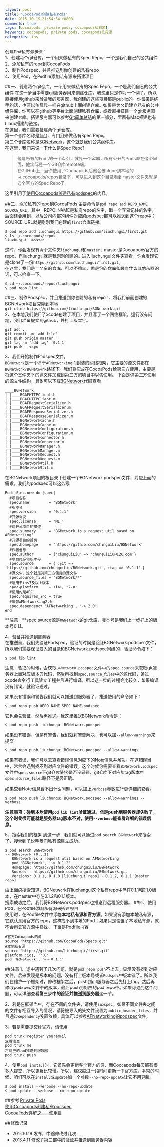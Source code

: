 ```yaml
---
layout: post
title: "CocoaPods创建私有Pods"
date: 2015-10-19 21:54:54 +0800
comments: true
tags: [cocoapods, private pods, cocoapods私有源]
keywords: cocoapods, private pods, cocoapods私有源
categories: ios
---
```

创建Pod私有源步骤：    
1、创建两个git仓库，一个用来做私有的Spec Repo，一个是我们自己的公共组件    
2、添加私有的repo到CocoaPods    
3、制作Podspec，并且推送到你创建的私有repo     
4、使用Pod，在Podfile添加私有源来搭建项目    
<!-- more --> 

##一、创建两个git仓库，一个用来做私有的Spec Repo，一个是我们自己的公共组件
在这一步当中需要git服务器用来创建仓库，我这里只是作为一个例子，所以直接使用github来当做我的服务器，我创建的这些项目都是public的。你如果是练手的话，也可以仿照我一样在github上面创建仓库。如果是为公司建立私有的公共组件库，你可以在github等平台上面创建私有仓库，或者直接搭建一个git服务器来创建仓库。搭建服务器可以参考[Git简单总结](http://www.liuchungui.com/blog/2015/10/23/gitzong-jie/)的第一部分，里面有Mac搭建也有Linux搭建的链接。      
在这里，我们需要搭建两个git仓库。       
第一个仓库名称是[first](https://github.com/liuchungui/first.git)，专门用来做私有Spec Repo。        
第二个仓库名称是[BGNetwork](https://github.com/liuchungui/BGNetwork)，这个就是我们公共组件库。       
在这里，我们来说一下什么是Spec Repo?
> 他是所有的Pods的一个索引，就是一个容器，所有公开的Pods都在这个里面，他实际是一个Git仓库remote端。    
在GitHub上，当你使用了Cocoapods后他会被clone到本地的~/.cocoapods/repos目录下，可以进入到这个目录看到master文件夹就是这个官方的Spec Repo了。

这里引用了[使用Cocoapods创建私有podspec](http://blog.wtlucky.com/blog/2015/02/26/create-private-podspec/)的内容。

##二、添加私有的repo到CocoaPods
主要命令是`pod repo add REPO_NAME SOURCE_URL`。其中，REPO_NAME是私有repo的名字，取一个容易记住的名字，后面还会用到，以后公司内部的组件对应的podspec都可以推送到这个repo中；SOURCE_URL就是刚刚我们创建的`first`仓库链接。

```
$ pod repo add liuchungui https://github.com/liuchungui/first.git
$ ls ~/.cocoapods/repos  
liuchungui	master
```
这时，你会发现有两个文件夹`liuchungui`和`master`，master是Cocoapods官方的repo，而liuchungui就是我刚刚创建的。进入liuchungui文件夹查看，你会发现它是clone了一份`https://github.com/liuchungui/first.git`。     
在这里，我们是一个空的仓库，可以不检查，但是你的仓库如果有什么其他东西的话，可以检查一下。

```
$ cd ~/.cocoapods/repos/liuchungui
$ pod repo lint .
```

##三、制作Podspec，并且推送到你创建的私有repo
1、将我们前面创建的BGNetwork项目克隆到本地     
`git clone https://github.com/liuchungui/BGNetwork.git`     
2、在本地我们使用了xcode创建了项目，并且写了一个网络框架，运行没有问题，我们准备提交到github，并打上版本号。

```
git add .
git commit -m 'add file'
git push origin master
git tag -m 'add tag' '0.1.1'
git push --tags
```
3、我们开始制作Podspec文件。    
`BGNetwork`是一个基于`AFNetworking`而封装的网络框架，它主要的源文件都在`BGNetwork/BGNetwork`路径下。我们将它放在CocoaPods给第三方使用，主要是将这个文件夹下的源文件加载到第三方的项目中以供使用。
下面是供第三方使用的源文件结构，具体可以下载[BGNetwork](https://github.com/liuchungui/BGNetwork)代码查看

```
____BGNetwork
| |____BGAFHTTPClient.h
| |____BGAFHTTPClient.m
| |____BGAFRequestSerializer.h
| |____BGAFRequestSerializer.m
| |____BGAFResponseSerializer.h
| |____BGAFResponseSerializer.m
| |____BGNetworkCache.h
| |____BGNetworkCache.m
| |____BGNetworkConfiguration.h
| |____BGNetworkConfiguration.m
| |____BGNetworkConnector.h
| |____BGNetworkConnector.m
| |____BGNetworkManager.h
| |____BGNetworkManager.m
| |____BGNetworkRequest.h
| |____BGNetworkRequest.m
| |____BGNetworkUtil.h
| |____BGNetworkUtil.m
```
在BGNetwork项目的根目录下创建一个BGNetwork.podspec文件，对应上面的需求，我们的podspec可以这么写

```
Pod::Spec.new do |spec|
  #项目名称
  spec.name         = 'BGNetwork'
  #版本号
  spec.version      = '0.1.1'
  #开源协议
  spec.license      = 'MIT'
  #对开源项目的描述
  spec.summary      = 'BGNetwork is a request util based on AFNetworking'
  #开源项目的首页
  spec.homepage     = 'https://github.com/chunguiLiu/BGNetwork'
  #作者信息
  spec.author       = {'chunguiLiu' => 'chunguiLiu@126.com'}
  #项目的源和版本号
  spec.source       = { :git => 'https://github.com/chunguiLiu/BGNetwork.git', :tag => '0.1.1' }
  #源文件，这个就是供第三方使用的源文件
  spec.source_files = "BGNetwork/*"
  #适用于ios7及以上版本
  spec.platform     = :ios, '7.0'
  #使用的是ARC
  spec.requires_arc = true
  #依赖AFNetworking2.0
  spec.dependency 'AFNetworking', '~> 2.0'
end
```
**注意：**spec.source源是`BGNetwork`的git仓库，版本号是我们上一步打上的版本号0.1.1。

4、验证并推送到服务器      
在推送前，我们先验证Podspec，验证的时候是验证BGNetwork.podspec文件，所以我们需要保证进入的目录和BGNetwork.podspec同级的，验证命令如下：
```
$ pod lib lint
```

注意：验证的时候，会获取`BGNetwork.podspec`文件中的`spec.source`来获取git服务器上面对应版本的代码，然后再找到`spec.source_files`中的源代码，通过xcode命令行工具建立工程并且进行编译。所以这一步的过程会比较久，如果编译没有错误，就验证通过。    

如果没有错误和警告我们就可以推送到服务器了，推送使用的命令如下：
```
$ pod repo push REPO_NAME SPEC_NAME.podspec
```
它也会先验证，然后再推送。我这里推送BGNetwork命令是：
```
$ pod repo push liuchungui BGNetwork.podspec
```

如果没有错误，但是有警告，我们就将警告解决，也可以加`--allow-warnings`来提交     
```
$ pod repo push liuchungui BGNetwork.podspec --allow-warnings
```
如果有错误，我们可以去查看错误信息对应下的Note信息并解决。在这错误当中，常常会遇到找不到对应文件的错误，这个时候你需要查看`BGNetwork.podspec`文件中`spec.source`下git仓库链接是否没问题，git仓库下对应的tag版本中`spec.source_files`路径下是否正确。   
 
如果查看Note信息看不出什么问题，可以加上`verbose`参数进行更详细的查看。
```
$ pod repo push liuchungui BGNetwork.podspec --allow-warnings --verbose
```   

**注意事项：碰到本地使用`pod lib lint`验证通过，但是push到服务器却失败了，这个时候很可能就是服务器tag版本不对，使用`--verbose`能查看详细的错误信息。**

5、搜索我们的框架
到这一步，我们就可以通过`pod search BGNetwork`来搜索了，搜索到了说明我们私有源建立成功。

```
$ pod search BGNetwork
-> BGNetwork (0.1.2)
   BGNetwork is a request util based on AFNetworking
   pod 'BGNetwork', '~> 0.1.2'
   Homepage: https://github.com/chunguiLiu/BGNetwork
   Source:   https://github.com/chunguiLiu/BGNetwork.git
   Versions: 0.1.1, 0.1.0 [liuchungui repo] - 0.1.2, 0.1.1 [master repo]
```
由上面的搜索知道，BGNetwork在liuchungui这个私有repo中存在0.1.1和0.1.0版本，在master中存在0.1.2和0.1.1版本。    
搜索成功之后，我们将BGNetwork.podspec也推送到远程服务器。
##四、使用Pod，在Podfile添加私有源来搭建项目  
使用时，在Podfile文件中添加**本地私有源和官方源**。如果没有添加本地私有源，它默认是用官方的repo，这样找不到本地的Pod；如果只是设置了本地私有源，就不会再去官方源中查找。
 下面是Podfile内容
   
   ```
   #官方Cocoapods的源
   source 'https://github.com/CocoaPods/Specs.git'
   #本地私有源
   source 'https://github.com/liuchungui/first.git'
   platform :ios, '7.0'
   pod 'BGNetwork', '~> 0.1.1'
  ```
##注意 
1、途中遇到了几次问题，就是`pod repo push`不上去，显示没有找到对应文件，后来发现是版本的问题，没有打上版本号或者`Podspec`中版本错了。所以我们在维护一个框架时，修改框架之后，push到git服务器之后先打上tag，然后再修改podspec文件中的版本，最后push到对应的pod repo中。如果你遇到这个问题，可以详细查看**第三步中的验证并推送到服务器**这一节。

2、若是在框架当中，存在不同的文件夹，请使用`subspec`。如果不同文件夹之间的文件有相互导入的情况，请将被导入的头文件设置为`public_header_files`，并且通过`dependency`设置依赖，具体可以参考[AFNetworking的podspec](https://github.com/AFNetworking/AFNetworking/blob/master/AFNetworking.podspec)文件。

3、若是需要提交给官方，请使用 

```
pod trunk register youremail
查看信息
pod trunk me
将对应的pod推送到服务器
pod trunk push
```

4、使用`pod install`时，它首先会更新整个官方的源，而Cocoapods每天都有很多人提交，所以更新比较慢。所以，建议每过一段时间更新一下官方库，平常的时候，咱们可以在`install`或`update`加一个参数`--no-repo-update`让它不用更新。

```
$ pod install --verbose --no-repo-update
$ pod update --verbose --no-repo-update
```

##参考
[Private Pods](https://guides.cocoapods.org/making/private-cocoapods.html)     
[使用Cocoapods创建私有podspec](http://blog.wtlucky.com/blog/2015/02/26/create-private-podspec/)     
[CocoaPods详解之----使用篇](http://blog.csdn.net/wzzvictory/article/details/18737437?utm_source=tuicool)    

##修改记录
* 2015.10.19 发布，中途修改过几次
* 2016.4.11 修改了第三部中的验证并推送到服务器内容